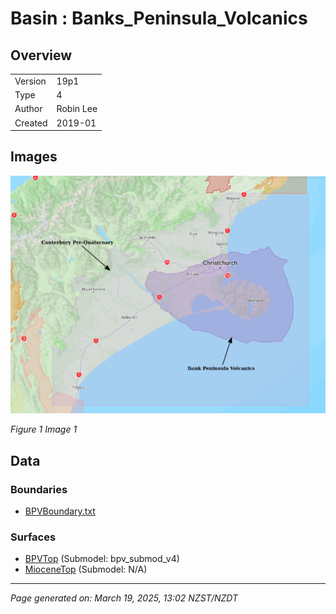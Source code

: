 # Basin : Banks_Peninsula_Volcanics

## Overview
|         |                     |
|---------|---------------------|
| Version | 19p1           |
| Type    | 4        |
| Author  | Robin Lee            |
| Created | 2019-01           |


## Images
![](../images/basins/canterbury_region.png)

*Figure 1 Image 1*


## Data
### Boundaries
- [BPVBoundary.txt](https://github.com/ucgmsim/Velocity-Model/tree/main/Data/Boundaries/BPVBoundary.txt)

### Surfaces
- [BPVTop](https://github.com/ucgmsim/Velocity-Model/tree/main/Data/Canterbury_Basin/BPV/BPVTop.in) (Submodel: bpv_submod_v4)
- [MioceneTop](https://github.com/ucgmsim/Velocity-Model/tree/main/Data/Canterbury_Basin/Pre_Quaternary/MioceneTop.in) (Submodel: N/A)

---
*Page generated on: March 19, 2025, 13:02 NZST/NZDT*
